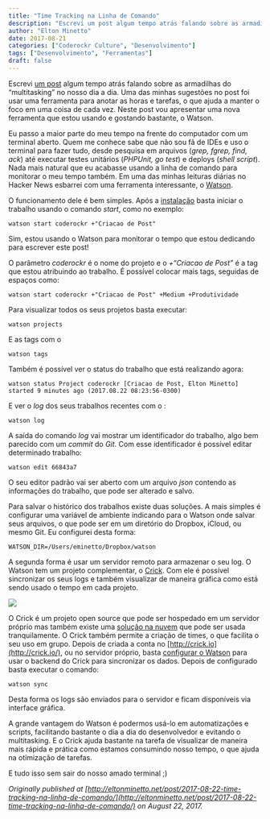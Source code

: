 ```yaml
---
title: "Time Tracking na Linha de Comando"
description: "Escrevi um post algum tempo atrás falando sobre as armadilhas do “multitasking” no nosso dia a dia. Uma das minhas sugestões no post foi usar uma ferramenta para anotar as horas e tarefas..."
author: "Elton Minetto"
date: 2017-08-21
categories: ["Coderockr Culture", "Desenvolvimento"]
tags: ["Desenvolvimento", "Ferramentas"]
draft: false
---
```


Escrevi [um post](http://eltonminetto.net/2014/11/26/multitasking-so-e-bom-no-seu-computador/) algum tempo atrás falando sobre as armadilhas do “multitasking” no nosso dia a dia. Uma das minhas sugestões no post foi usar uma ferramenta para anotar as horas e tarefas, o que ajuda a manter o foco em uma coisa de cada vez. Neste post vou apresentar uma nova ferramenta que estou usando e gostando bastante, o Watson.

Eu passo a maior parte do meu tempo na frente do computador com um terminal aberto. Quem me conhece sabe que não sou fã de IDEs e uso o terminal para fazer tudo, desde pesquisa em arquivos (*grep, fgrep, find, ack*) até executar testes unitários (*PHPUnit, go test*) e deploys (*shell script*). Nada mais natural que eu acabasse usando a linha de comando para monitorar o meu tempo também. Em uma das minhas leituras diárias no Hacker News esbarrei com uma ferramenta interessante, o [Watson](https://tailordev.github.io/Watson/).

O funcionamento dele é bem simples. Após a [instalação](https://tailordev.github.io/Watson/#installation) basta iniciar o trabalho usando o comando *start*, como no exemplo:

    watson start coderockr +"Criacao de Post"

Sim, estou usando o Watson para monitorar o tempo que estou dedicando para escrever este post!

O parâmetro *coderockr* é o nome do projeto e o *+“Criacao de Post”* é a tag que estou atribuindo ao trabalho. É possível colocar mais tags, seguidas de espaços como:

    watson start coderockr +"Criacao de Post" +Medium +Produtividade

Para visualizar todos os seus projetos basta executar:

    watson projects

E as tags com o

    watson tags

Também é possível ver o status do trabalho que está realizando agora:

    watson status Project coderockr [Criacao de Post, Elton Minetto] started 9 minutes ago (2017.08.22 08:23:56-0300)

E ver o *log* dos seus trabalhos recentes com o :

    watson log

A saída do comando *log* vai mostrar um identificador do trabalho, algo bem parecido com um *commit* do *Git*. Com esse identificador é possível editar determinado trabalho:

    watson edit 66843a7

O seu editor padrão vai ser aberto com um arquivo *json* contendo as informações do trabalho, que pode ser alterado e salvo.

Para salvar o histórico dos trabalhos existe duas soluções. A mais simples é configurar uma variável de ambiente indicando para o Watson onde salvar seus arquivos, o que pode ser em um diretório do Dropbox, iCloud, ou mesmo Git. Eu configurei desta forma:

    WATSON_DIR=/Users/eminetto/Dropbox/watson

A segunda forma é usar um servidor remoto para armazenar o seu log. O Watson tem um projeto complementar, o [Crick](https://github.com/TailorDev/crick). Com ele é possível sincronizar os seus logs e também visualizar de maneira gráfica como está sendo usado o tempo em cada projeto.

![](https://cdn-images-1.medium.com/max/2778/0*mNlpOG8DPDcDS1v_.png)

O Crick é um projeto open source que pode ser hospedado em um servidor próprio mas também existe uma [solução na nuvem](https://crick.io/) que pode ser usada tranquilamente. O Crick também permite a criação de times, o que facilita o seu uso em grupo. Depois de criada a conta no [http://crick.io](http://crick.io/), ou no servidor próprio, basta [configurar o Watson](https://tailordev.github.io/Watson/user-guide/configuration/#available-settings) para usar o backend do Crick para sincronizar os dados. Depois de configurado basta executar o comando:

    watson sync

Desta forma os logs são enviados para o servidor e ficam disponíveis via interface gráfica.

A grande vantagem do Watson é podermos usá-lo em automatizações e scripts, facilitando bastante o dia a dia do desenvolvedor e evitando o multitasking. E o Crick ajuda bastante na tarefa de visualizar de maneira mais rápida e prática como estamos consumindo nosso tempo, o que ajuda na otimização de tarefas.

E tudo isso sem sair do nosso amado terminal ;)

*Originally published at [http://eltonminetto.net/post/2017-08-22-time-tracking-na-linha-de-comando/](http://eltonminetto.net/post/2017-08-22-time-tracking-na-linha-de-comando/) on August 22, 2017.*
